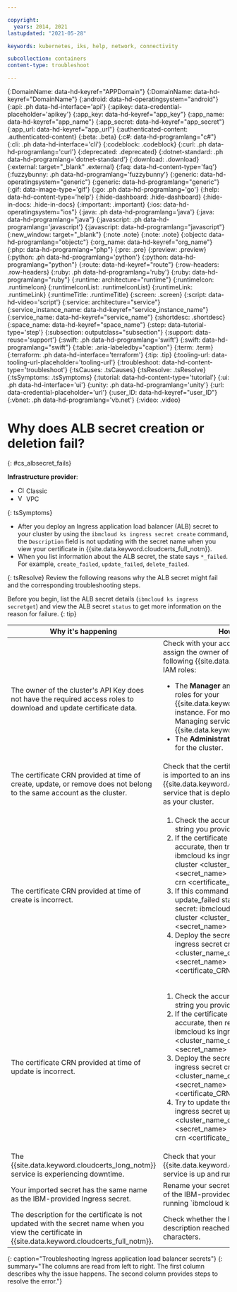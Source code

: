 ```yaml
---

copyright:
  years: 2014, 2021
lastupdated: "2021-05-28"

keywords: kubernetes, iks, help, network, connectivity

subcollection: containers
content-type: troubleshoot

---
```


{:DomainName: data-hd-keyref="APPDomain"}
{:DomainName: data-hd-keyref="DomainName"}
{:android: data-hd-operatingsystem="android"}
{:api: .ph data-hd-interface='api'}
{:apikey: data-credential-placeholder='apikey'}
{:app_key: data-hd-keyref="app_key"}
{:app_name: data-hd-keyref="app_name"}
{:app_secret: data-hd-keyref="app_secret"}
{:app_url: data-hd-keyref="app_url"}
{:authenticated-content: .authenticated-content}
{:beta: .beta}
{:c#: data-hd-programlang="c#"}
{:cli: .ph data-hd-interface='cli'}
{:codeblock: .codeblock}
{:curl: .ph data-hd-programlang='curl'}
{:deprecated: .deprecated}
{:dotnet-standard: .ph data-hd-programlang='dotnet-standard'}
{:download: .download}
{:external: target="_blank" .external}
{:faq: data-hd-content-type='faq'}
{:fuzzybunny: .ph data-hd-programlang='fuzzybunny'}
{:generic: data-hd-operatingsystem="generic"}
{:generic: data-hd-programlang="generic"}
{:gif: data-image-type='gif'}
{:go: .ph data-hd-programlang='go'}
{:help: data-hd-content-type='help'}
{:hide-dashboard: .hide-dashboard}
{:hide-in-docs: .hide-in-docs}
{:important: .important}
{:ios: data-hd-operatingsystem="ios"}
{:java: .ph data-hd-programlang='java'}
{:java: data-hd-programlang="java"}
{:javascript: .ph data-hd-programlang='javascript'}
{:javascript: data-hd-programlang="javascript"}
{:new_window: target="_blank"}
{:note .note}
{:note: .note}
{:objectc data-hd-programlang="objectc"}
{:org_name: data-hd-keyref="org_name"}
{:php: data-hd-programlang="php"}
{:pre: .pre}
{:preview: .preview}
{:python: .ph data-hd-programlang='python'}
{:python: data-hd-programlang="python"}
{:route: data-hd-keyref="route"}
{:row-headers: .row-headers}
{:ruby: .ph data-hd-programlang='ruby'}
{:ruby: data-hd-programlang="ruby"}
{:runtime: architecture="runtime"}
{:runtimeIcon: .runtimeIcon}
{:runtimeIconList: .runtimeIconList}
{:runtimeLink: .runtimeLink}
{:runtimeTitle: .runtimeTitle}
{:screen: .screen}
{:script: data-hd-video='script'}
{:service: architecture="service"}
{:service_instance_name: data-hd-keyref="service_instance_name"}
{:service_name: data-hd-keyref="service_name"}
{:shortdesc: .shortdesc}
{:space_name: data-hd-keyref="space_name"}
{:step: data-tutorial-type='step'}
{:subsection: outputclass="subsection"}
{:support: data-reuse='support'}
{:swift: .ph data-hd-programlang='swift'}
{:swift: data-hd-programlang="swift"}
{:table: .aria-labeledby="caption"}
{:term: .term}
{:terraform: .ph data-hd-interface='terraform'}
{:tip: .tip}
{:tooling-url: data-tooling-url-placeholder='tooling-url'}
{:troubleshoot: data-hd-content-type='troubleshoot'}
{:tsCauses: .tsCauses}
{:tsResolve: .tsResolve}
{:tsSymptoms: .tsSymptoms}
{:tutorial: data-hd-content-type='tutorial'}
{:ui: .ph data-hd-interface='ui'}
{:unity: .ph data-hd-programlang='unity'}
{:url: data-credential-placeholder='url'}
{:user_ID: data-hd-keyref="user_ID"}
{:vbnet: .ph data-hd-programlang='vb.net'}
{:video: .video}
  

# Why does ALB secret creation or deletion fail?
{: #cs_albsecret_fails}

**Infrastructure provider**:
* <img src="../images/icon-classic.png" alt="Classic infrastructure provider icon" width="15" style="width:15px; border-style: none"/> Classic
* <img src="../images/icon-vpc.png" alt="VPC infrastructure provider icon" width="15" style="width:15px; border-style: none"/> VPC

{: tsSymptoms}
* After you deploy an Ingress application load balancer (ALB) secret to your cluster by using the `ibmcloud ks ingress secret create` command, the `Description` field is not updating with the secret name when you view your certificate in {{site.data.keyword.cloudcerts_full_notm}}.
* When you list information about the ALB secret, the state says `*_failed`. For example, `create_failed`, `update_failed`, `delete_failed`.

{: tsResolve}
Review the following reasons why the ALB secret might fail and the corresponding troubleshooting steps.

Before you begin, list the ALB secret details (`ibmcloud ks ingress secretget`) and view the ALB secret `status` to get more information on the reason for failure.
{: tip}

|Why it's happening|How to fix it|
|--- |--- |
|The owner of the cluster's API Key does not have the required access roles to download and update certificate data.|Check with your account Administrator to assign the owner of the cluster's API Key, the following {{site.data.keyword.cloud_notm}} IAM roles:<ul><li>The **Manager** and **Writer** service access roles for your {{site.data.keyword.cloudcerts_full_notm}} instance. For more information, see Managing service access for {{site.data.keyword.cloudcerts_short}}.</li><li>The **Administrator** platform access role for the cluster.</li></ul>|
|The certificate CRN provided at time of create, update, or remove does not belong to the same account as the cluster.|Check that the certificate CRN you provided is imported to an instance of the {{site.data.keyword.cloudcerts_short}} service that is deployed in the same account as your cluster.|
|The certificate CRN provided at time of create is incorrect.|<ol><li>Check the accuracy of the certificate CRN string you provide.</li><li>If the certificate CRN is found to be accurate, then try to update the secret: ibmcloud ks ingress secret update --cluster <cluster_name_or_ID> --name <secret_name> --namespace <namespace> --cert-crn <certificate_CRN></li><li>If this command results in the update_failed status, then remove the secret: ibmcloud ks ingress secret rm --cluster <cluster_name_or_ID> --name <secret_name> --namespace <namespace></li><li>Deploy the secret again: ibmcloud ks ingress secret create --cluster <cluster_name_or_ID> --name <secret_name> --cert-crn <certificate_CRN> --namespace <namespace></li></ol>|
|The certificate CRN provided at time of update is incorrect.|<ol><li>Check the accuracy of the certificate CRN string you provide.</li><li>If the certificate CRN is found to be accurate, then remove the secret: ibmcloud ks ingress secret rm --cluster <cluster_name_or_ID> --name <secret_name> --namespace <namespace></li><li>Deploy the secret again: ibmcloud ks ingress secret create --cluster <cluster_name_or_ID> --name <secret_name> --cert-crn <certificate_CRN> --namespace <namespace></li><li>Try to update the secret: ibmcloud ks ingress secret update --cluster <cluster_name_or_ID> --name <secret_name> --namespace <namespace> --cert-crn <certificate_CRN></li></ol>|
|The {{site.data.keyword.cloudcerts_long_notm}} service is experiencing downtime.|Check that your {{site.data.keyword.cloudcerts_short}} service is up and running.|
|Your imported secret has the same name as the IBM-provided Ingress secret.|Rename your secret. You can check the name of the IBM-provided Ingress secret by running `ibmcloud ks cluster get --cluster  | grep Ingress`.|
|The description for the certificate is not updated with the secret name when you view the certificate in {{site.data.keyword.cloudcerts_full_notm}}.|Check whether the length of the certificate description reached the upper limit of 1024 characters.|
{: caption="Troubleshooting Ingress application load balancer secrets"}
{: summary="The columns are read from left to right. The first column describes why the issue happens. The second column provides steps to resolve the error."}

